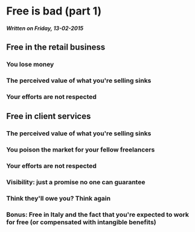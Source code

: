 # Free is bad (part 1)
##### Written on Friday, 13-02-2015

## Free in the retail business

### You lose money
### The perceived value of what you're selling sinks
### Your efforts are not respected


## Free in client services

### The perceived value of what you're selling sinks
### You poison the market for your fellow freelancers
### Your efforts are not respected
### Visibility: just a promise no one can guarantee
### Think they'll owe you? Think again
### Bonus: Free in Italy and the fact that you're expected to work for free (or compensated with intangible benefits)